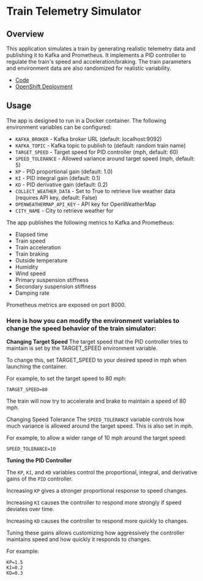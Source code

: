 # Train Telemetry Simulator

## Overview
This application simulates a train by generating realistic telemetry data and publishing it to Kafka and Prometheus. It implements a PID controller to regulate the train's speed and acceleration/braking. The train parameters and environment data are also randomized for realistic variability.

* [Code](../complete-builds/mock-railroad/railroad-mocker.py)
* [OpenShift Deployment](https://github.com/tosin2013/edge-anomaly-detection/tree/main/components/applications/mock-railroad/overlays)

## Usage
The app is designed to run in a Docker container. The following environment variables can be configured:

* `KAFKA_BROKER` - Kafka broker URL (default: localhost:9092)
* `KAFKA_TOPIC` - Kafka topic to publish to (default: random train name)
* `TARGET_SPEED` - Target speed for PID controller (mph, default: 60)
* `SPEED_TOLERANCE` - Allowed variance around target speed (mph, default: 5)
* `KP` - PID proportional gain (default: 1.0)
* `KI` - PID integral gain (default: 0.1)
* `KD` - PID derivative gain (default: 0.2)
* `COLLECT_WEATHER_DATA` - Set to True to retrieve live weather data (requires API key, default: False)
* `OPENWEATHERMAP_API_KEY` - API key for OpenWeatherMap
* `CITY_NAME` - City to retrieve weather for
  
The app publishes the following metrics to Kafka and Prometheus:

* Elapsed time
* Train speed
* Train acceleration
* Train braking
* Outside temperature
* Humidity
* Wind speed
* Primary suspension stiffness
* Secondary suspension stiffness
* Damping rate

Prometheus metrics are exposed on port 8000.

### Here is how you can modify the environment variables to change the speed behavior of the train simulator:

**Changing Target Speed**
The target speed that the PID controller tries to maintain is set by the TARGET_SPEED environment variable.

To change this, set TARGET_SPEED to your desired speed in mph when launching the container.

For example, to set the target speed to 80 mph:
```
TARGET_SPEED=80
```

The train will now try to accelerate and brake to maintain a speed of 80 mph.

Changing Speed Tolerance
The `SPEED_TOLERANCE` variable controls how much variance is allowed around the target speed. This is also set in mph.

For example, to allow a wider range of 10 mph around the target speed:

```
SPEED_TOLERANCE=10
```

**Tuning the PID Controller**

The `KP`, `KI`, and `KD` variables control the proportional, integral, and derivative gains of the `PID` controller.

Increasing `KP` gives a stronger proportional response to speed changes.

Increasing `KI` causes the controller to respond more strongly if speed deviates over time.

Increasing `KD` causes the controller to respond more quickly to changes.

Tuning these gains allows customizing how aggressively the controller maintains speed and how quickly it responds to changes.

For example:
```
KP=1.5
KI=0.2
KD=0.3
```
